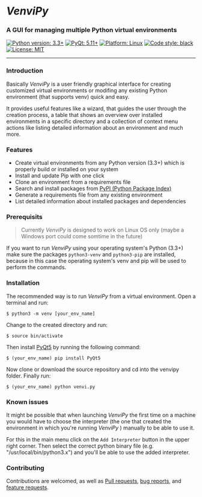 # _VenviPy_

### A GUI for managing multiple Python virtual environments

<a href="https://python.org"><img alt="Python version: 3.3+" src="https://img.shields.io/badge/python-3.3+-blue"></a>
<a href="https://pypi.org/project/PyQt5"><img alt="PyQt: 5.11+" src="https://img.shields.io/badge/pyqt-5.13+-blue.svg"></a>
<a href="https://www.linux.org/pages/download"><img alt="Platform: Linux" src="https://img.shields.io/badge/platform-linux-darkblue.svg"></a>
<a href="https://github.com/psf/black"><img alt="Code style: black" src="https://img.shields.io/badge/code%20style-black-000000.svg"></a>
<a href="https://github.com/sinusphi/venvipy/blob/master/LICENSE"><img alt="License: MIT" src="https://img.shields.io/badge/license-MIT-darkviolet.svg"></a>

---

### **Introduction**

Basically _VenviPy_ is a user friendly graphical interface for creating customized virtual environments or modifing any existing Python environment (that supports venv) quick and easy. 

It provides useful features like a wizard, that guides the user through the creation process, a table that shows an overview over installed environments in a specific directory and a collection of context menu actions like listing detailed information about an environment and much more. 

### **Features**

- Create virtual environments from any Python version (3.3+) which is properly build or installed on your system
- Install and update Pip with one click
- Clone an environment from a requirements file
- Search and install packages from [PyPI (Python Package Index)](https://pypi.org/)
- Generate a requirements file from any existing environment
- List detailed information about installed packages and dependencies


### **Prerequisits**

>Currently _VenviPy_ is designed to work on Linux OS only (maybe a Windows port could come somtime in the future)

If you want to run _VenviPy_ using your operating system's Python (3.3+) make sure the packages `python3-venv` and `python3-pip` are installed, because in this case the operating system's venv and pip will be used to perform the commands.


### Installation

The recommended way is to run _VenviPy_ from a virtual environment. Open a terminal and run:
```
$ python3 -m venv [your_env_name]
```
Change to the created directory and run:
```
$ source bin/activate
```
Then install [PyQt5](https://pypi.org/project/PyQt5) by running the following command:
```
$ (your_env_name) pip install PyQt5
```
Now clone or download the source repository and cd into the venvipy folder. Finally run:
```
$ (your_env_name) python venvi.py
```


### Known issues

It might be possible that when launching _VenviPy_ the first time on a machine you would have to choose the interpreter (the one that created the environment in which you're running _VenviPy_ ) manually to be able to use it. 

For this in the main menu click on the `Add Interpreter` button in the upper right corner. Then select the correct python binary file (e.g. "/usr/local/bin/python3.x") and you'll be able to use the added interpreter.


### **Contributing**

Contributions are welcomed, as well as [Pull requests](https://github.com/sinusphi/venvipy/pulls), [bug reports](https://github.com/sinusphi/venvipy/issues), and [feature requests](https://github.com/sinusphi/venvipy/issues).
